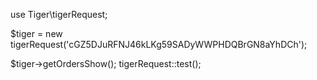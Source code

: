 use Tiger\tigerRequest;

$tiger = new tigerRequest('cGZ5DJuRFNJ46kLKg59SADyWWPHDQBrGN8aYhDCh');

$tiger->getOrdersShow();
tigerRequest::test();